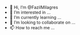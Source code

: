 - 👋 Hi, I’m @FazilMilagres
- 👀 I’m interested in ...
- 🌱 I’m currently learning ...
- 💞️ I’m looking to collaborate on ...
- 📫 How to reach me ...

<!---
FazilMilagres/FazilMilagres is a ✨ special ✨ repository because its `README.md` (this file) appears on your GitHub profile.
You can click the Preview link to take a look at your changes.
--->
